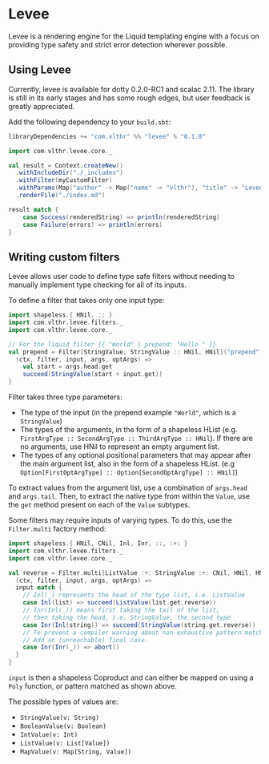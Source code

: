# Levee
Levee is a rendering engine for the Liquid templating engine with a focus on providing type safety and strict error detection wherever possible.

## Using Levee
Currently, levee is available for dotty 0.2.0-RC1 and scalac 2.11. The library is still in its early stages and has some rough edges, but user feedback is greatly appreciated.

Add the following dependency to your `build.sbt`:
```scala
libraryDependencies += "com.vlthr" %% "levee" % "0.1.0"
```

```scala
import com.vlthr.levee.core._

val result = Context.createNew()
  .withIncludeDir("./_includes")
  .withFilter(myCustomFilter)
  .withParams(Map("author" -> Map("name" -> "vlthr"), "title" -> "Levee README"))
  .renderFile("./index.md")

result match {
    case Success(renderedString) => println(renderedString)
    case Failure(errors) => println(errors)
}
```

## Writing custom filters
Levee allows user code to define type safe filters without needing to manually implement type checking for all of its inputs.

To define a filter that takes only one input type:
```scala
import shapeless.{ HNil, :: }
import com.vlthr.levee.filters._
import com.vlthr.levee.core._

// For the liquid filter {{ "World" | prepend: "Hello " }}
val prepend = Filter[StringValue, StringValue :: HNil, HNil]("prepend") {
  (ctx, filter, input, args, optArgs) =>
    val start = args.head.get
    succeed(StringValue(start + input.get))
}
```

Filter takes three type parameters:
- The type of the input (in the prepend example `"World"`, which is a `StringValue`)
- The types of the arguments, in the form of a shapeless HList (e.g. `FirstArgType :: SecondArgType :: ThirdArgType :: HNil`). If there are no arguments, use HNil to represent an empty argument list.
- The types of any optional positional parameters that may appear after the main argument list, also in the form of a shapeless HList. (e.g `Option[FirstOptArgType] :: Option[SecondOptArgType] :: HNil]`)

To extract values from the argument list, use a combination of `args.head` and `args.tail`. Then, to extract the native type from within the `Value`, use the `get` method present on each of the `Value` subtypes.

Some filters may require inputs of varying types. To do this, use the `Filter.multi` factory method:
```scala
import shapeless.{ HNil, CNil, Inl, Inr, ::, :+: }
import com.vlthr.levee.filters._
import com.vlthr.levee.core._

val reverse = Filter.multi[ListValue :+: StringValue :+: CNil, HNil, HNil]("reverse") {
  (ctx, filter, input, args, optArgs) =>
  input match {
    // Inl(_) represents the head of the type list, i.e. ListValue
    case Inl(list) => succeed(ListValue(list.get.reverse))
    // Inr(Inl(_)) means first taking the tail of the list,
    // then taking the head, i.e. StringValue, the second type
    case Inr(Inl(string)) => succeed(StringValue(string.get.reverse))
    // To prevent a compiler warning about non-exhaustive pattern matching,
    // Add an (unreachable) final case.
    case Inr(Inr(_)) => abort()
  }
}
```
`input` is then a shapeless Coproduct and can either be mapped on using a `Poly` function, or pattern matched as shown above.

The possible types of values are:
- `StringValue(v: String)`
- `BooleanValue(v: Boolean)`
- `IntValue(v: Int)`
- `ListValue(v: List[Value])`
- `MapValue(v: Map[String, Value])`

